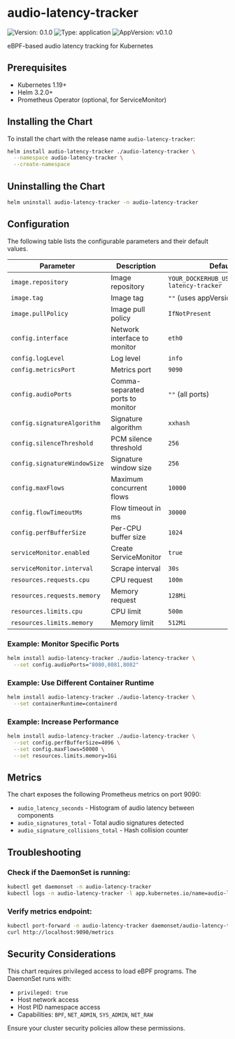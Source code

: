 # audio-latency-tracker

![Version: 0.1.0](https://img.shields.io/badge/Version-0.1.0-informational?style=flat-square) ![Type: application](https://img.shields.io/badge/Type-application-informational?style=flat-square) ![AppVersion: v0.1.0](https://img.shields.io/badge/AppVersion-v0.1.0-informational?style=flat-square)

eBPF-based audio latency tracking for Kubernetes

## Prerequisites

- Kubernetes 1.19+
- Helm 3.2.0+
- Prometheus Operator (optional, for ServiceMonitor)

## Installing the Chart

To install the chart with the release name `audio-latency-tracker`:

```bash
helm install audio-latency-tracker ./audio-latency-tracker \
  --namespace audio-latency-tracker \
  --create-namespace
```

## Uninstalling the Chart

```bash
helm uninstall audio-latency-tracker -n audio-latency-tracker
```

## Configuration

The following table lists the configurable parameters and their default values.

| Parameter | Description | Default |
|-----------|-------------|---------|
| `image.repository` | Image repository | `YOUR_DOCKERHUB_USERNAME/audio-latency-tracker` |
| `image.tag` | Image tag | `""` (uses appVersion) |
| `image.pullPolicy` | Image pull policy | `IfNotPresent` |
| `config.interface` | Network interface to monitor | `eth0` |
| `config.logLevel` | Log level | `info` |
| `config.metricsPort` | Metrics port | `9090` |
| `config.audioPorts` | Comma-separated ports to monitor | `""` (all ports) |
| `config.signatureAlgorithm` | Signature algorithm | `xxhash` |
| `config.silenceThreshold` | PCM silence threshold | `256` |
| `config.signatureWindowSize` | Signature window size | `256` |
| `config.maxFlows` | Maximum concurrent flows | `10000` |
| `config.flowTimeoutMs` | Flow timeout in ms | `30000` |
| `config.perfBufferSize` | Per-CPU buffer size | `1024` |
| `serviceMonitor.enabled` | Create ServiceMonitor | `true` |
| `serviceMonitor.interval` | Scrape interval | `30s` |
| `resources.requests.cpu` | CPU request | `100m` |
| `resources.requests.memory` | Memory request | `128Mi` |
| `resources.limits.cpu` | CPU limit | `500m` |
| `resources.limits.memory` | Memory limit | `512Mi` |

### Example: Monitor Specific Ports

```bash
helm install audio-latency-tracker ./audio-latency-tracker \
  --set config.audioPorts="8080,8081,8082"
```

### Example: Use Different Container Runtime

```bash
helm install audio-latency-tracker ./audio-latency-tracker \
  --set containerRuntime=containerd
```

### Example: Increase Performance

```bash
helm install audio-latency-tracker ./audio-latency-tracker \
  --set config.perfBufferSize=4096 \
  --set config.maxFlows=50000 \
  --set resources.limits.memory=1Gi
```

## Metrics

The chart exposes the following Prometheus metrics on port 9090:

- `audio_latency_seconds` - Histogram of audio latency between components
- `audio_signatures_total` - Total audio signatures detected
- `audio_signature_collisions_total` - Hash collision counter

## Troubleshooting

### Check if the DaemonSet is running:

```bash
kubectl get daemonset -n audio-latency-tracker
kubectl logs -n audio-latency-tracker -l app.kubernetes.io/name=audio-latency-tracker
```

### Verify metrics endpoint:

```bash
kubectl port-forward -n audio-latency-tracker daemonset/audio-latency-tracker 9090:9090
curl http://localhost:9090/metrics
```

## Security Considerations

This chart requires privileged access to load eBPF programs. The DaemonSet runs with:
- `privileged: true`
- Host network access
- Host PID namespace access
- Capabilities: `BPF`, `NET_ADMIN`, `SYS_ADMIN`, `NET_RAW`

Ensure your cluster security policies allow these permissions.